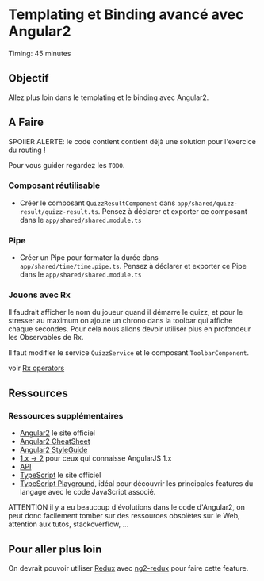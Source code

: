 Templating et Binding avancé avec Angular2
===

Timing: 45 minutes

Objectif
---

Allez plus loin dans le templating et le binding avec Angular2.

A Faire
---

SPOIlER ALERTE: le code contient contient déjà une solution pour l'exercice du routing !

Pour vous guider regardez les `TODO`.

### Composant réutilisable

* Créer le composant `QuizzResultComponent` dans `app/shared/quizz-result/quizz-result.ts`. 
Pensez  à déclarer et exporter ce composant dans le `app/shared/shared.module.ts`

### Pipe 

* Créer un Pipe pour formater la durée dans `app/shared/time/time.pipe.ts`.
Pensez à déclarer et exporter ce Pipe dans le `app/shared/shared.module.ts`

### Jouons avec Rx

Il faudrait afficher le nom du joueur quand il démarre le quizz, et pour le stresser au maximum  on ajoute un chrono dans la toolbar  qui affiche chaque secondes. Pour cela nous allons devoir utiliser plus en profondeur les Observables de Rx.

Il faut modifier le service `QuizzService` et le composant `ToolbarComponent`.

voir [Rx operators](http://reactivex.io/documentation/operators.html)

Ressources
---

### Ressources supplémentaires

* [Angular2](https://angular.io/) le site officiel
* [Angular2 CheatSheet](https://angular.io/docs/ts/latest/guide/cheatsheet.html)
* [Angular2 StyleGuide](https://angular.io/docs/ts/latest/guide/style-guide.html)
* [1.x -> 2](https://angular.io/docs/ts/latest/cookbook/a1-a2-quick-reference.html) pour ceux qui connaisse AngularJS 1.x
* [API](https://angular.io/docs/ts/latest/api/)
* [TypeScript](https://www.typescriptlang.org/) le site officiel
* [TypeScript Playground](https://www.typescriptlang.org/play/index.html), idéal pour découvrir les principales features du langage avec le code JavaScript associé.

ATTENTION il y a eu beaucoup d'évolutions dans le code d'Angular2, on peut donc facilement tomber sur des ressources obsolètes sur le Web, attention aux tutos, stackoverflow, ...

Pour aller plus loin
---

On devrait pouvoir utiliser [Redux](http://redux.js.org/) avec [ng2-redux](https://github.com/angular-redux/ng2-redux) pour faire cette feature.
